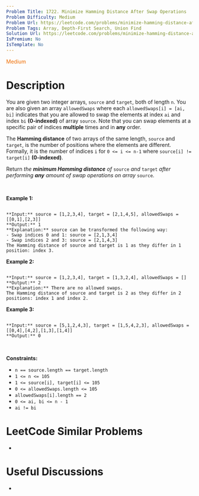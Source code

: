 ```yaml
---
Problem Title: 1722. Minimize Hamming Distance After Swap Operations
Problem Difficulty: Medium
Problem Url: https://leetcode.com/problems/minimize-hamming-distance-after-swap-operations/
Problem Tags: Array, Depth-First Search, Union Find
Solution Url: https://leetcode.com/problems/minimize-hamming-distance-after-swap-operations/solution/
IsPremium: No
IsTemplate: No
---
```


<span style="color: rgb(239, 108, 0);">Medium</span>

# Description

You are given two integer arrays, `source` and `target`, both of length `n`. You are also given an array `allowedSwaps` where each `allowedSwaps[i] = [ai, bi]` indicates that you are allowed to swap the elements at index `ai` and index `bi` **(0-indexed)** of array `source`. Note that you can swap elements at a specific pair of indices **multiple** times and in **any** order.


The **Hamming distance** of two arrays of the same length, `source` and `target`, is the number of positions where the elements are different. Formally, it is the number of indices `i` for `0 <= i <= n-1` where `source[i] != target[i]` **(0-indexed)**.


Return *the **minimum Hamming distance** of* `source` *and* `target` *after performing **any** amount of swap operations on array* `source`*.*


 


**Example 1:**



```

**Input:** source = [1,2,3,4], target = [2,1,4,5], allowedSwaps = [[0,1],[2,3]]
**Output:** 1
**Explanation:** source can be transformed the following way:
- Swap indices 0 and 1: source = [2,1,3,4]
- Swap indices 2 and 3: source = [2,1,4,3]
The Hamming distance of source and target is 1 as they differ in 1 position: index 3.

```

**Example 2:**



```

**Input:** source = [1,2,3,4], target = [1,3,2,4], allowedSwaps = []
**Output:** 2
**Explanation:** There are no allowed swaps.
The Hamming distance of source and target is 2 as they differ in 2 positions: index 1 and index 2.

```

**Example 3:**



```

**Input:** source = [5,1,2,4,3], target = [1,5,4,2,3], allowedSwaps = [[0,4],[4,2],[1,3],[1,4]]
**Output:** 0

```

 


**Constraints:**


* `n == source.length == target.length`
* `1 <= n <= 105`
* `1 <= source[i], target[i] <= 105`
* `0 <= allowedSwaps.length <= 105`
* `allowedSwaps[i].length == 2`
* `0 <= ai, bi <= n - 1`
* `ai != bi`




# LeetCode Similar Problems

- []()

# Useful Discussions

- []()
